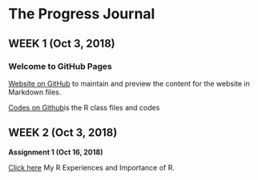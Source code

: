 # The Progress Journal


## WEEK 1 (Oct 3, 2018)
### Welcome to GitHub Pages
[Website on GitHub](https://github.com/MEF-BDA503/pj18-Leyla.Yigit/edit/master/index.md) to maintain and preview the content for the website in Markdown files.

[Codes on Github](https://github.com/MEF-BDA503/pj18-Leyla.Yigit)is the R class files and codes



## WEEK 2 (Oct 3, 2018)
**Assignment 1 (Oct 16, 2018)**
 
[Click here](RMarkdown-Homework-Assignment2.html) My R Experiences and Importance of R.




